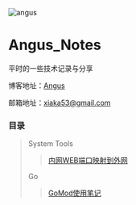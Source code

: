 ![angus](https://blog.cocofan.cn/wp-content/uploads/2019/10/Angus.jpg "angus")

# Angus_Notes



平时的一些技术记录与分享

博客地址：[Angus](https://blog.cocofan.cn)

邮箱地址：xiaka53@gmail.com



### 目录

>System Tools
>
>>[内网WEB端口映射到外网](https://github.com/xiaka53/angus_notes/blob/master/%E7%B3%BB%E7%BB%9F%E5%B7%A5%E5%85%B7/%E5%86%85%E7%BD%91WEB%E7%AB%AF%E5%8F%A3%E6%98%A0%E5%B0%84%E5%88%B0%E5%A4%96%E7%BD%91.md)
>
>Go
>
>>[GoMod使用笔记](https://github.com/xiaka53/angus_notes/blob/master/%E7%B3%BB%E7%BB%9F%E5%B7%A5%E5%85%B7/%E5%86%85%E7%BD%91WEB%E7%AB%AF%E5%8F%A3%E6%98%A0%E5%B0%84%E5%88%B0%E5%A4%96%E7%BD%91.md)

